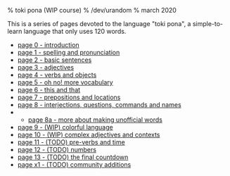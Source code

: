 % toki pona (WIP course)
% /dev/urandom
% march 2020

This is a series of pages devoted to the language "toki pona", a simple-to-learn
language that only uses 120 words.

* [page 0 - introduction](0.html)
* [page 1 - spelling and pronunciation](1.html)
* [page 2 - basic sentences](2.html)
* [page 3 - adjectives](3.html)
* [page 4 - verbs and objects](4.html)
* [page 5 - oh no! more vocabulary](5.html)
* [page 6 - this and that](6.html)
* [page 7 - prepositions and locations](7.html)
* [page 8 - interjections, questions, commands and names](8.html)
* * [page 8a - more about making unofficial words](8a.html)
* [page 9 - (WIP) colorful language](9.html)
* [page 10 - (WIP) complex adjectives and contexts](10.html)
* [page 11 - (TODO) pre-verbs and time](11.html)
* [page 12 - (TODO) numbers](12.html)
* [page 13 - (TODO) the final countdown](13.html)
* [page x1 - (TODO) community additions](x1.html)
